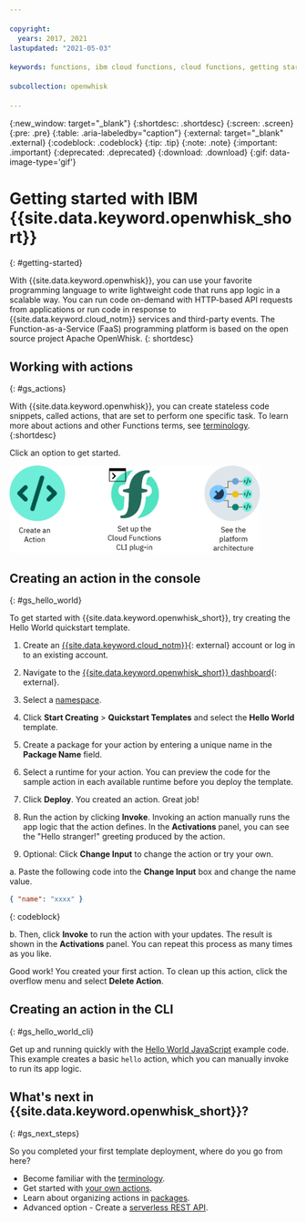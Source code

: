 ```yaml
---

copyright:
  years: 2017, 2021
lastupdated: "2021-05-03"

keywords: functions, ibm cloud functions, cloud functions, getting started, creating actions, actions, OpenWhisk

subcollection: openwhisk

---
```


{:new_window: target="_blank"}
{:shortdesc: .shortdesc}
{:screen: .screen}
{:pre: .pre}
{:table: .aria-labeledby="caption"}
{:external: target="_blank" .external}
{:codeblock: .codeblock}
{:tip: .tip}
{:note: .note}
{:important: .important}
{:deprecated: .deprecated}
{:download: .download}
{:gif: data-image-type='gif'}

# Getting started with IBM {{site.data.keyword.openwhisk_short}}
{: #getting-started}

With {{site.data.keyword.openwhisk}}, you can use your favorite programming language to write lightweight code that runs app logic in a scalable way. You can run code on-demand with HTTP-based API requests from applications or run code in response to {{site.data.keyword.cloud_notm}} services and third-party events. The Function-as-a-Service (FaaS) programming platform is based on the open source project Apache OpenWhisk.
{: shortdesc}

## Working with actions
{: #gs_actions}

With {{site.data.keyword.openwhisk}}, you can create stateless code snippets, called actions, that are set to perform one specific task. To learn more about actions and other Functions terms, see [terminology](/docs/openwhisk?topic=openwhisk-about).
{:shortdesc}

Click an option to get started.

<img usemap="#home_map" border="0" class="image" id="image_ztx_crb_f1b" src="images/imagemap.png" width="440" alt="Click an icon to get started quickly with {{site.data.keyword.openwhisk_short}}." style="width:440px;" />
<map name="home_map" id="home_map">
<area href="#gs_hello_world" alt="Create an action" title="Create an action" shape="rect" coords="-7, -8, 108, 211" />
<area href="/docs/openwhisk?topic=openwhisk-cli_install" alt="Set up the {{site.data.keyword.openwhisk_short}} CLI plug-in" title="Set up the {{site.data.keyword.openwhisk_short}} CLI plug-in" shape="rect" coords="155, -1, 289, 210" />
<area href="/docs/openwhisk?topic=openwhisk-about" alt="See the platform architecture" title="See the platform architecture" shape="rect" coords="326, -10, 448, 218" />
</map>

## Creating an action in the console
{: #gs_hello_world}

To get started with {{site.data.keyword.openwhisk_short}}, try creating the Hello World quickstart template.

1. Create an [{{site.data.keyword.cloud_notm}}](https://cloud.ibm.com/registration){: external} account or log in to an existing account.

2. Navigate to the [{{site.data.keyword.openwhisk_short}} dashboard](https://cloud.ibm.com/functions){: external}.

3. Select a [namespace](/docs/openwhisk?topic=openwhisk-namespaces).

4. Click **Start Creating** > **Quickstart Templates** and select the **Hello World** template.

5. Create a package for your action by entering a unique name in the **Package Name** field.

6. Select a runtime for your action. You can preview the code for the sample action in each available runtime before you deploy the template.

7. Click **Deploy**. You created an action. Great job!

8. Run the action by clicking **Invoke**. Invoking an action manually runs the app logic that the action defines. In the **Activations** panel, you can see the "Hello stranger!" greeting produced by the action.

9. Optional: Click **Change Input** to change the action or try your own.

  a. Paste the following code into the **Change Input** box and change the name value.
  ```json
  { "name": "xxxx" }
  ```
  {: codeblock}
  
  b. Then, click **Invoke** to run the action with your updates. The result is shown in the **Activations** panel. You can repeat this process as many times as you like.

Good work! You created your first action. To clean up this action, click the overflow menu and select **Delete Action**.

## Creating an action in the CLI
{: #gs_hello_world_cli}

Get up and running quickly with the [Hello World JavaScript](/docs/openwhisk?topic=openwhisk-prep#prep_js) example code. This example creates a basic `hello` action, which you can manually invoke to run its app logic.

## What's next in {{site.data.keyword.openwhisk_short}}?
{: #gs_next_steps}

So you completed your first template deployment, where do you go from here?

* Become familiar with the [terminology](/docs/openwhisk?topic=openwhisk-about).
* Get started with [your own actions](/docs/openwhisk?topic=openwhisk-actions).
* Learn about organizing actions in [packages](/docs/openwhisk?topic=openwhisk-pkg_ov).
* Advanced option - Create a [serverless REST API](/docs/openwhisk?topic=openwhisk-apigateway).
